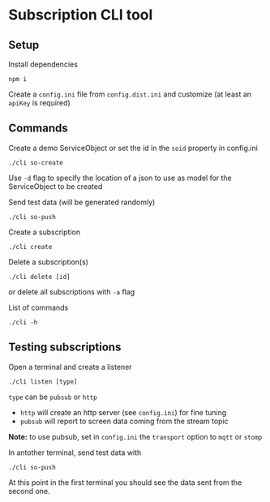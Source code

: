 Subscription CLI tool
===

Setup
---

Install dependencies

`npm i`

Create a `config.ini` file from `config.dist.ini` and customize (at least an `apiKey` is required)

Commands
---

Create a demo ServiceObject or set the id in the `soid` property in config.ini

`./cli so-create`

Use `-d` flag to specify the location of a json to use as model for the ServiceObject to be created

Send test data (will be generated randomly)

`./cli so-push`

Create a subscription

`./cli create`

Delete a subscription(s)

`./cli delete [id]`

or delete all subscriptions with `-a` flag

List of commands

`./cli -h`

Testing subscriptions
---

Open a terminal and create a listener

`./cli listen [type]`

`type` can be `pubsub` or `http`

- `http` will create an http server (see `config.ini`) for fine tuning
- `pubsub` will report to screen data coming from the stream topic

**Note:** to use pubsub, set in `config.ini` the `transport` option to `mqtt` or `stomp`

In antother terminal, send test data with

`./cli so-push`

At this point in the first terminal you should see the data sent from the second one.
